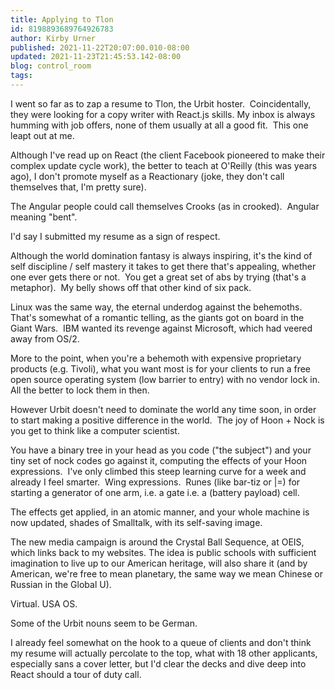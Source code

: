 ```yaml
---
title: Applying to Tlon
id: 8198893689764926783
author: Kirby Urner
published: 2021-11-22T20:07:00.010-08:00
updated: 2021-11-23T21:45:53.142-08:00
blog: control_room
tags: 
---
```


[](https://www.flickr.com/photos/kirbyurner/51692546600/in/dateposted-public/)

I went so far as to zap a resume to Tlon, the Urbit hoster.  Coincidentally, they were looking for a copy writer with React.js skills. My inbox is always humming with job offers, none of them usually at all a good fit.  This one leapt out at me.

Although I've read up on React (the client Facebook pioneered to make their complex update cycle work), the better to teach at O'Reilly (this was years ago), I don't promote myself as a Reactionary (joke, they don't call themselves that, I'm pretty sure).  

The Angular people could call themselves Crooks (as in crooked).  Angular meaning "bent".

I'd say I submitted my resume as a sign of respect.

Although the world domination fantasy is always inspiring, it's the kind of self discipline / self mastery it takes to get there that's appealing, whether one ever gets there or not.  You get a great set of abs by trying (that's a metaphor).  My belly shows off that other kind of six pack.

Linux was the same way, the eternal underdog against the behemoths.  That's somewhat of a romantic telling, as the giants got on board in the Giant Wars.  IBM wanted its revenge against Microsoft, which had veered away from OS/2.  

More to the point, when you're a behemoth with expensive proprietary products (e.g. Tivoli), what you want most is for your clients to run a free open source operating system (low barrier to entry) with no vendor lock in.  All the better to lock them in then.

However Urbit doesn't need to dominate the world any time soon, in order to start making a positive difference in the world.  The joy of Hoon + Nock is you get to think like a computer scientist.  

You have a binary tree in your head as you code ("the subject") and your tiny set of nock codes go against it, computing the effects of your Hoon expressions.  I've only climbed this steep learning curve for a week and already I feel smarter.  Wing expressions.  Runes (like bar-tiz or |=) for starting a generator of one arm, i.e. a gate i.e. a (battery payload) cell.

The effects get applied, in an atomic manner, and your whole machine is now updated, shades of Smalltalk, with its self-saving image.

The new media campaign is around the Crystal Ball Sequence, at OEIS, which links back to my websites. The idea is public schools with sufficient imagination to live up to our American heritage, will also share it (and by American, we're free to mean planetary, the same way we mean Chinese or Russian in the Global U). 

Virtual. USA OS.

Some of the Urbit nouns seem to be German. 

I already feel somewhat on the hook to a queue of clients and don't think my resume will actually percolate to the top, what with 18 other applicants, especially sans a cover letter, but I'd clear the decks and dive deep into React should a tour of duty call.